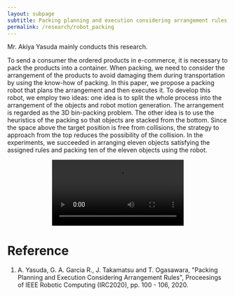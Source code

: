 ```yaml
---
layout: subpage
subtitle: Packing planning and execution considering arrangement rules
permalink: /research/robot_packing
---
```


Mr. Akiya Yasuda mainly conducts this research. 

To send a consumer the ordered products in e-commerce, it is necessary to pack the products into a container. When packing, we need to consider the arrangement of the products to avoid damaging them during transportation by using the know-how of packing. In this paper, we propose a packing robot that plans the arrangement and then executes it. To develop this robot, we employ two ideas: one idea is to split the whole process into the arrangement of the objects and robot motion generation. The arrangement is regarded as the 3D bin-packing problem. The other idea is to use the heuristics of the packing so that objects are stacked from the bottom. Since the space above the target position is free from collisions, the strategy to approach from the top reduces the possibility of the collision. In the experiments, we succeeded in arranging eleven objects satisfying the assigned rules and packing ten of the eleven objects using the robot.

<center>
<video controls>
  <source src="../assets/mov/robot_packing.webm">
  <source src="../assets/mov/robot_packing.mp4">
</video>
</center>

# Reference
1. A. Yasuda, G. A. Garcia R., J. Takamatsu and T. Ogasawara, "Packing Planning and Execution Considering Arrangement Rules", Proceesings of IEEE Robotic Computing (IRC2020), pp. 100 - 106, 2020.




